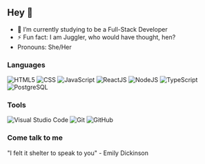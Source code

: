 ## Hey 👋

- 🌱 I’m currently studying to be a Full-Stack Developer
- ⚡ Fun fact: I am  Juggler, who would have thought, hen?
-  Pronouns: She/Her

### Languages

![HTML5](https://img.shields.io/badge/-HTML5-333333?style=flat&logo=HTML5)
![CSS](https://img.shields.io/badge/-CSS-333333?style=flat&logo=CSS3&logoColor=1572B6)
![JavaScript](https://img.shields.io/badge/-JavaScript-333333?style=flat&logo=javascript)
![ReactJS](https://img.shields.io/badge/-React-333333?style=flat&logo=react)
![NodeJS](https://img.shields.io/badge/-Node.js-333333?style=flat&logo=node.js)
![TypeScript](https://img.shields.io/badge/-TypeScript-333333?style=flat&logo=typescript)
![PostgreSQL](https://img.shields.io/badge/-PostgreSQL-333333?style=flat&logo=postgresql)

### Tools

![Visual Studio Code](https://img.shields.io/badge/-Visual%20Studio%20Code-333333?style=flat&logo=visual-studio-code&logoColor=007ACC)
![Git](https://img.shields.io/badge/-Git-333333?style=flat&logo=git)&nbsp;![GitHub](https://img.shields.io/badge/-GitHub-333333?style=flat&logo=github)

### Come talk to me
"I felt it shelter to speak to you" - Emily Dickinson



